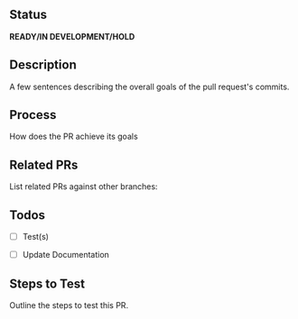 ## Status
**READY/IN DEVELOPMENT/HOLD**


## Description
A few sentences describing the overall goals of the pull request's commits.


## Process
How does the PR achieve its goals


## Related PRs
List related PRs against other branches:


## Todos
- [ ] Test(s)
- [ ] Update Documentation


## Steps to Test
Outline the steps to test this PR.
